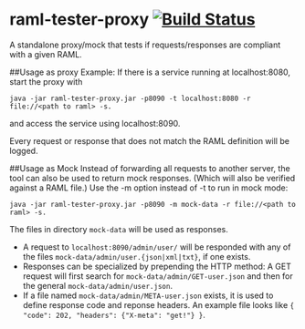raml-tester-proxy [![Build Status](https://travis-ci.org/nidi3/raml-tester-proxy.svg?branch=master)](https://travis-ci.org/nidi3/raml-tester-proxy)
=================
A standalone proxy/mock that tests if requests/responses are compliant with a given RAML.

##Usage as proxy
Example: If there is a service running at localhost:8080, start the proxy with

```
java -jar raml-tester-proxy.jar -p8090 -t localhost:8080 -r file://<path to raml> -s.
```

and access the service using localhost:8090.

Every request or response that does not match the RAML definition will be logged.

##Usage as Mock
Instead of forwarding all requests to another server, the tool can also be used to return mock responses.
(Which will also be verified against a RAML file.)
Use the -m option instead of -t to run in mock mode:

```
java -jar raml-tester-proxy.jar -p8090 -m mock-data -r file://<path to raml> -s.
```

The files in directory `mock-data` will be used as responses.

- A request to `localhost:8090/admin/user/` will be responded with any of the files `mock-data/admin/user.{json|xml|txt}`,
if one exists.
- Responses can be specialized by prepending the HTTP method:
A GET request will first search for `mock-data/admin/GET-user.json` and then for the general `mock-data/admin/user.json`.
- If a file named `mock-data/admin/META-user.json` exists, it is used to define response code and reponse headers.
An example file looks like `{ "code": 202, "headers": {"X-meta": "get!"} }`.
